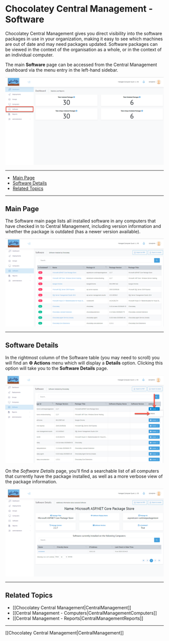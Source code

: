# Chocolatey Central Management - Software

Chocolatey Central Management gives you direct visibility into the software packages in use in your organization, making it easy to see which machines are out of date and may need packages updated.
Software packages can be viewed in the context of the organisation as a whole, or in the context of an individual computer.

The main **Software** page can be accessed from the Central Management dashboard via the menu entry in the left-hand sidebar.

![Software menu entry on the CCM dashboard](/assets/images/software/ccm-software-nav.png)

___
<!-- TOC depthFrom:2 -->

- [Main Page](#main-page)
- [Software Details](#software-details)
- [Related Topics](#related-topics)

<!-- /TOC -->

___
## Main Page

The Software main page lists all installed software in any computers that have checked in to Central Management, including version information and whether the package is outdated (has a newer version available).

![Software main page](/assets/images/software/ccm-software-main.png)

___
## Software Details

In the rightmost column of the Software table (you may need to scroll) you will find an **:gear: Actions** menu which will display a **Details** option.
Clicking this option will take you to the **Software Details** page.

![Finding the Details menu entry for a specific Software entry](/assets/images/software/ccm-software-details-menu.png)

On the _Software Details_ page, you'll find a searchable list of all computers that currently have the package installed, as well as a more verbose view of the package information.

![Software Details page](/assets/images/software/ccm-software-details-page.png)

___
## Related Topics

* [[Chocolatey Central Management|CentralManagement]]
* [[Central Management - Computers|CentralManagementComputers]]
* [[Central Management - Reports|CentralManagementReports]]

___
[[Chocolatey Central Management|CentralManagement]]
